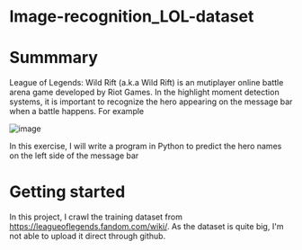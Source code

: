 # Image-recognition_LOL-dataset
# Summmary
League of Legends: Wild Rift (a.k.a Wild Rift) is an mutiplayer online battle arena game developed by Riot Games. In the highlight moment detection systems, it is important to recognize the hero appearing on the message bar when a battle happens. 
For example

![image](https://github.com/user-attachments/assets/964fba22-8fb5-4a3d-90ba-629579c079e1)

In this exercise, I will write a program in Python to predict the hero names on the left side of the message bar


# Getting started

In this project, I crawl the training dataset from https://leagueoflegends.fandom.com/wiki/. As the dataset is quite big, I'm not able to upload it direct through github.




